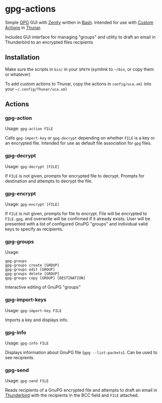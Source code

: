 # gpg-actions

Simple [GPG][gpg] GUI with [Zenity][zenity] written in  [Bash][bash]. Intended for use
with [Custom Actions][actions] in [Thunar][thunar].

Includes GUI interface for managing "groups" and utility to draft an email in
Thunderbird to an encrypted files recipients

[gpg]: https://gnupg.org/
[zenity]: https://help.gnome.org/users/zenity/stable/
[bash]: https://www.gnu.org/software/bash/
[thunar]: https://docs.xfce.org/xfce/thunar/start
[actions]: https://docs.xfce.org/xfce/thunar/custom-actions

## Installation

Make sure the scripts in `bin/` in your `$PATH` (symlink to `~/bin`, or copy
them or whatever)

To add custom actions to Thunar, copy the actions in `config/uca.xml` into your
`~/.config/Thunar/uca.xml`

## Actions

### gpg-action

Usage: `gpg-action FILE`

Calls `gpg-import-key` or `gpg-decrypt` depending on whether `FILE` is a key
or an encrypted file. Intended for use as default file association for `gpg`
files.


### gpg-decrypt

Usage: `gpg-decrypt [FILE]`

If `FILE` is not given, prompts for encrypted file to decrypt. Prompts for
destination and attempts to decrypt the file.

### gpg-encrypt

Usage: `gpg-encrypt [FILE]`

If `FILE` is not given, prompts for file to encrypt. File will be encrypted to
`FILE.gpg`, and overwrite will be confirmed if it already exists. User will be
presented with a list of configured GnuPG "groups" and individual valid keys to
specify as recipients.

### gpg-groups

Usage:
```
gpg-groups
gpg-groups create [GROUP]
gpg-groups edit [GROUP]
gpg-groups delete [GROUP]
gpg-groups copy [GROUP] [DESTINATION]
```

Interactive editing of GnuPG "groups"

### gpg-import-keys

Usage: `gpg-import-key FILE`

Imports a key and displays info.

### gpg-info

Usage: `gpg-info FILE`

Displays information about GnuPG file (`gpg --list-packets`). Can be used to see
recipients.

### gpg-send

Usage: `gpg-send FILE`

Reads recipients of a GnuPG encrypted file and attempts to draft an email in
[Thunderbird][tbird] with the recipients in the BCC field and `FILE` attached.

[tbird]: https://www.thunderbird.net/
